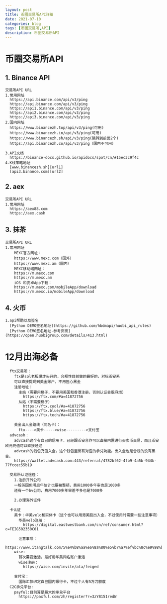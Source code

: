 ```yaml
---
layout: post
title: 币圈交易所API详细
date: 2021-07-10
categories: blog
tags: [币圈交易所,API]
description: 币圈交易所API
---
```



# 币圈交易所API

## **1. Binance API**
    交易所API URL
    1.常用网址
      https://api.binance.com/api/v3/ping
      https://api.binance.com/api/v3/ping
      https://api1.binance.com/api/v3/ping
      https://api2.binance.com/api/v3/ping
      https://api3.binance.com/api/v3/ping
    2.国内网址
      https://www.binancezh.top/api/v3/ping(可用)
      https://www.binancezh.in/api/v3/ping(可用)
      https://www.binancezh.sh/api/v3/ping(跳转到前面2个)
      https://api.binancezh.co/api/v3/ping（国内不可用）

    3.API文档
      https://binance-docs.github.io/apidocs/spot/cn/#15ec3c9f4c
    4.K线策略地址
      [www.binancezh.sh][url1]
      [api3.binance.com][url2]

## **2. aex**
    交易所API URL
    1.常用网址
      https://aex88.com
      https://aex.cash

## **3. 抹茶**
    交易所API URL
    1.常用网址
        MEXC官方网址：
        https://www.mexc.com（国外）
        https://www.mexc.am（国内）
        MEXC移动端网址：
        https://m.mexc.com
        https://m.mexc.am
        iOS 和安卓App下载：
        https://m.mexc.com/mobileApp/download
        https://m.mexc.io/mobileApp/download

## **4. 火币**
    1.api帮助以及签名
      [Python DEMO签名地址](https://github.com/hbdmapi/huobi_api_rules)
      [Python DEMO签名地址-参考页面](https://open.huobigroup.com/details/413.html)

# 12月出海必备
  ```命令行说明
    ftx交易所：
      ftx是sol老板爆炸头开的，合规性目前做的最好的，对标币安系
      可以直接提现到美金账户，不用担心黑金
      注册地址：
        主站（需要用梯子，不要用美国和香港注册，否则认证会很麻烦）
          https://ftx.com/#a=41872756
        从站（不需要梯子）
          https://ftx.cool/#a=41872756
          https://ftx.blue/#a=41872756
          https://ftx.tech/#a=41872756

      美金出入金路线（同名卡）：
        ftx---->美卡----->wise--------->支付宝
    advcash：
      advcash这个有自己的信用卡，已经跟币安合作可以直接内置进行买卖币交易，而且币安欧元充值可以直接通过
      advcash的钱包充值入金，这个钱包里面有对应的承兑功能。出入金也是合规的没有黑金。
      https://wallet.advcash.com:443/referral/4782bf62-4fb9-4a5b-944b-77fccec55b19

    交易所认证途径：
      1.注册开外公司
      一般英国但明后年估计也要被整顿，费用1000多年审也是1000多
      还有一个bv公司，费用7000多年审差不多也是7000多

      2.办理海外证件

    卡认证
      美卡：华美velo和实体卡（这个也可以用港美股出入金，不过使用时需要一些注意事项）
        华美velo注册：
          https://digital.eastwestbank.com/cn/ref/consumer.html?c=FEIG502350C01

        注意事项：
          https://www.itangtalk.com/5%e4%b8%aa%e6%8a%80%e5%b7%a7%ef%bc%8c%e9%98%b2%e6%ad%a2velo%e7%be%8e%e5%9b%bd%e5%8d%8e%e7%be%8e%e9%93%b6%e8%a1%8c%e9%98%b2%e5%86%bb%e7%bb%93%e5%b0%81%e5%8f%b7/
      wise:
        首次需要激活，最好用华美同名账户激活
        wise注册：
          https://wise.com/invite/ata/feiged

      支付宝：
        国际汇款绑定自己国内银行卡，不过个人有5万刀额度
    C2C承兑平台:
      payful:目前算是最大的承兑平台
        https://paxful.com/zh/register?r=3zYB151redW

  ```


[url1]: https://www.binancezh.sh/api/v3/klines?symbol=1INCHUSDT&startTime=1625500800000&endTime=1625846399000&limit=1000&interval=1d
[url2]: https://api3.binance.com/api/v3/klines?symbol=1INCHUSDT&startTime=1625500800000&endTime=1625846399000&limit=1000&interval=1d